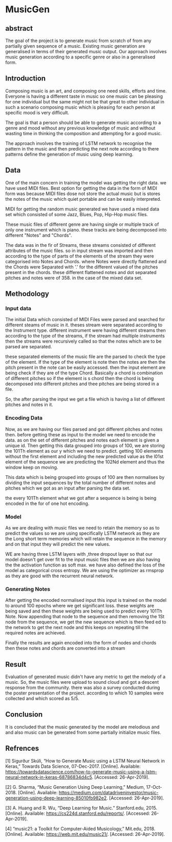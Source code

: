 # MusicGen

## abstract
The goal of the project is to generate music from scratch of from any partially given sequence of a music. Existing music generation are generalised in terms of their generated music output. Our approach involves music generation according to a specific genre or also in a generalised form.

## Introduction
Composing music is an art, and composing one need skills, efforts and time. Everyone is having a different taste in music so one music can be pleasing for one individual but the same might not be that great to other individual in such a scenario composing music which is pleasing for each person at specific mood is very difficult.

The goal is that a person should be able to generate music according to a genre and mood without any previous knowledge of music and without wasting time in thinking the composition and attempting for a good music.

The approach involves the training of LSTM network to recognise the pattern in the music and then predicting the next note according to there patterns define the generation of music using deep learning.

## Data

One of the main concern in training the model was getting the right data. we have used MIDI files. Best option for getting the data in the form of MIDI form was because MIDI files dose not store the actual music but is stores the notes of the music which quiet portable and can be easily interpreted.

MIDI for getting the random music generated we have used a mixed data set which consisted of some Jazz, Blues, Pop, Hip-Hop music files.

These music files of different genre are having single or multiple track of only one instrument which is piano. these tracks are being decomposed into different "Notes" and "Chords". 

The data was in the fir of Streams, these streams consisted of different attributes of the music files. so in input stream was imported and then according to the type of parts of the elements of the stream they were categorised into Notes and Chords. where Notes were directly flattened and the Chords were Separated with '.' for the different valued of the pitches present in the chords. these different flattened notes and dot separated pitches and notes were of 358. in the case of the mixed data set.

## Methodology

### Input data

The initial Data which consisted of MIDI Files were parsed and searched for different steams of music in it. theses stream were separated according to the Instrument type. different instrument were having different streams then according to the type of the streams, if the stream had multiple instruments then the streams were recursively called so that the notes which are to be parsed are separated.

these separated elements of the music file are the parsed to check the type of the element. If the type of the element is note then the notes are then the pitch present in the note can be easily accessed. then the input element are being check if they are of the type Chord. Basically a chord is combination of different pitches so if the element is s chord then the chord is being decomposed into different pitches and thee pitches are being stored in a file.

So, the after parsing the input we get a file which is having a list of different pitches and notes in it.

### Encoding Data

Now, as we are having our files parsed and got different pitches and notes then. before getting these as input to the model we need to encode the data. as on the set of different pitches and notes each element is given a unique id. Then getting this data grouped into groups of 100, we are storing the 101Th element as our y which we need to predict. getting 100 elements without the first element and including the new predicted value as the l01st element of the sequence we are predicting the 102Nd element and thus the window keep on moving. 

This data which is being grouped into groups of 100 are then normalises by dividing the input sequences by the total number of different notes and pitches which we got as an input after parsing the data set.

the every 101Th element what we got after a sequence is being is being encoded in the for of one hot encoding.

### Model

As we are dealing with music files we need to retain the memory so as to predict the values so we are using specifically LSTM network as they are the Long short term memories which will retain the sequence in the memory and on that input they will predict the new values.

WE are having three LSTM layers with ,three dropout layer so that our model doesn't get over fit to the input music files then we are also having the the activation function as soft max. we have also defined the loss of the model as categorical cross entropy. We are using the optimizer as rmsprop as they are good with the recurrent neural network.

### Generating Notes

After getting the encoded normalised input this input is trained on the model to around 100 epochs where we get significant loss. these weights are being saved and then these  weights are being used to predict every 101Th Note. Now appending that node to the sequence and then removing the 1St node from the sequence, we get the new sequence which is then feed ed to the network to get the next node and this keeps on repeating till the required notes are achieved.

Finally the results are again encoded into the form of nodes and chords then these notes and chords are converted into a stream



## Result

Evaluation of generated music didn't have any metric to get the melody of a music. So, the music files were upload to sound cloud and got a descent response from the community. there was also a survey conducted during the poster presentation of the project. according to which 10 samples were collected and which scored as 5/5.

## Conclusion

It is concluded that the music generated by the model are melodious and and also music can be generated from some partially initialize music files.

## Refrences


[1]
Sigurður Skúli, “How to Generate Music using a LSTM Neural Network in Keras,” Towards Data Science, 07-Dec-2017. [Online]. Available: https://towardsdatascience.com/how-to-generate-music-using-a-lstm-neural-network-in-keras-68786834d4c5. [Accessed: 26-Apr-2019].

[2]
G. Sharma, “Music Generation Using Deep Learning,” Medium, 17-Oct-2018. [Online]. Available: https://medium.com/datadriveninvestor/music-generation-using-deep-learning-85010fb982e2. [Accessed: 26-Apr-2019].

[3]
A. Huang and R. Wu, “Deep Learning for Music.” Stanford.edu, 2015. [Online]. Available: https://cs224d.stanford.edu/reports/. [Accessed: 26-Apr-2019].

[4]
“music21: a Toolkit for Computer-Aided Musicology,” Mit.edu, 2018. [Online]. Available: https://web.mit.edu/music21/. [Accessed: 26-Apr-2019].
